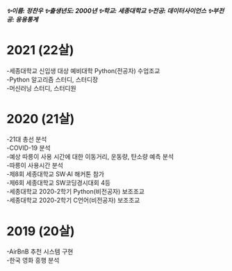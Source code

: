 <!--
### Hi there 👋


**Jeong-chan-woo/Jeong-chan-woo** is a ✨ _special_ ✨ repository because its `README.md` (this file) appears on your GitHub profile.

Here are some ideas to get you started:

- 🔭 I’m currently working on ...
- 🌱 I’m currently learning ...
- 👯 I’m looking to collaborate on ...
- 🤔 I’m looking for help with ...
- 💬 Ask me about ...
- 📫 How to reach me: ...
- 😄 Pronouns: ...
- ⚡ Fun fact: ...
-->

##### ✨이름: 정찬우   ✨출생년도: 2000년   ✨학교: 세종대학교   ✨전공: 데이터사이언스   ✨부전공: 응용통계

# 2021 (22살)
-세종대학교 신입생 대상 예비대학 Python(전공자) 수업조교   
-Python 알고리즘 스터디, 스터디장   
-머신러닝 스터디, 스터디원

# 2020 (21살)
-21대 총선 분석   
-COVID-19 분석   
-예상 따릉이 사용 시간에 대한 이동거리, 운동량, 탄소량 예측 분석   
-따릉이 사용시간 분석   
-제8회 세종대학교 SW·AI 해커톤 참가   
-제6회 세종대학교 SW코딩경시대회 4등   
-세종대학교 2020-2학기 Python(비전공자) 보조조교   
-세종대학교 2020-2학기 C언어(비전공자) 보조조교   

# 2019 (20살)
-AirBnB 추천 시스템 구현   
-한국 영화 흥행 분석   
